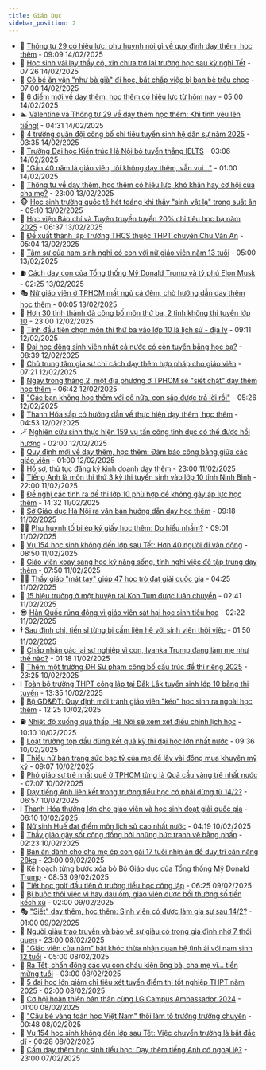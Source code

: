 ```yaml
---
title: Giáo Dục
sidebar_position: 2
---
```


<!-- dantri-giao-duc:START -->
- 🤡 [Thông tư 29 có hiệu lực, phụ huynh nói gì về quy định dạy thêm, học thêm](https://dantri.com.vn/giao-duc/thong-tu-29-co-hieu-luc-phu-huynh-noi-gi-ve-quy-dinh-day-them-hoc-them-20250214123938254.htm) - 09:09 14/02/2025
- 🗽 [Học sinh vái lạy thầy cô, xin chưa trở lại trường học sau kỳ nghỉ Tết](https://dantri.com.vn/giao-duc/hoc-sinh-vai-lay-thay-co-xin-chua-tro-lai-truong-hoc-sau-ky-nghi-tet-20250214135726386.htm) - 07:26 14/02/2025
- 🚦 [Cô bé ăn vận &quot;như bà già&quot; đi học, bất chấp việc bị bạn bè trêu chọc](https://dantri.com.vn/giao-duc/co-be-an-van-nhu-ba-gia-di-hoc-bat-chap-viec-bi-ban-be-treu-choc-20250213220927315.htm) - 07:00 14/02/2025
- 🌋 [6 điểm mới về dạy thêm, học thêm có hiệu lực từ hôm nay](https://dantri.com.vn/giao-duc/6-diem-moi-ve-day-them-hoc-them-co-hieu-luc-tu-hom-nay-20250213233035568.htm) - 05:00 14/02/2025
- 🏊 [Valentine và Thông tư 29 về dạy thêm học thêm: Khi tình yêu lên tiếng!](https://dantri.com.vn/giao-duc/valentine-va-thong-tu-29-ve-day-them-hoc-them-khi-tinh-yeu-len-tieng-20250214110831713.htm) - 04:31 14/02/2025
- 🎃 [4 trường quân đội công bố chỉ tiêu tuyển sinh hệ dân sự năm 2025](https://dantri.com.vn/giao-duc/4-truong-quan-doi-cong-bo-chi-tieu-tuyen-sinh-he-dan-su-nam-2025-20250214103307054.htm) - 03:35 14/02/2025
- 💄 [Trường Đại học Kiến trúc Hà Nội bỏ tuyển thẳng IELTS](https://dantri.com.vn/giao-duc/truong-dai-hoc-kien-truc-ha-noi-bo-tuyen-thang-ielts-20250214100003843.htm) - 03:06 14/02/2025
- 🦅 [&quot;Gần 40 năm là giáo viên, tôi không dạy thêm, vẫn vui…&quot;](https://dantri.com.vn/giao-duc/gan-40-nam-la-giao-vien-toi-khong-day-them-van-vui-20250213203328566.htm) - 01:00 14/02/2025
- 🚦 [Thông tư về dạy thêm, học thêm có hiệu lực, khó khăn hay cơ hội của cha mẹ?](https://dantri.com.vn/giao-duc/thong-tu-ve-day-them-hoc-them-co-hieu-luc-kho-khan-hay-co-hoi-cua-cha-me-20250213212640966.htm) - 23:00 13/02/2025
- 🐵 [Học sinh trường quốc tế hét toáng khi thấy &quot;sinh vật lạ&quot; trong suất ăn](https://dantri.com.vn/giao-duc/hoc-sinh-truong-quoc-te-het-toang-khi-thay-sinh-vat-la-trong-suat-an-20250213155747417.htm) - 09:10 13/02/2025
- 🐘 [Học viện Báo chí và Tuyên truyền tuyển 20% chỉ tiêu học bạ năm 2025](https://dantri.com.vn/giao-duc/hoc-vien-bao-chi-va-tuyen-truyen-tuyen-20-chi-tieu-hoc-ba-nam-2025-20250213133306817.htm) - 06:37 13/02/2025
- 🦏 [Đề xuất thành lập Trường THCS thuộc THPT chuyên Chu Văn An](https://dantri.com.vn/giao-duc/de-xuat-thanh-lap-truong-thcs-thuoc-thpt-chuyen-chu-van-an-20250213105229667.htm) - 05:04 13/02/2025
- 💼 [Tâm sự của nam sinh nghi có con với nữ giáo viên năm 13 tuổi](https://dantri.com.vn/giao-duc/tam-su-cua-nam-sinh-nghi-co-con-voi-nu-giao-vien-nam-13-tuoi-20250213102252233.htm) - 05:00 13/02/2025
- ⛽️ [Cách dạy con của Tổng thống Mỹ Donald Trump và tỷ phú Elon Musk](https://dantri.com.vn/giao-duc/cach-day-con-cua-tong-thong-my-donald-trump-va-ty-phu-elon-musk-20250212161428667.htm) - 02:25 13/02/2025
- 🎭 [Nữ giáo viên ở TPHCM mất ngủ cả đêm, chờ hướng dẫn dạy thêm học thêm](https://dantri.com.vn/giao-duc/nu-giao-vien-o-tphcm-mat-ngu-ca-dem-cho-huong-dan-day-them-hoc-them-20250213055023351.htm) - 00:05 13/02/2025
- 🎃 [Hơn 30 tỉnh thành đã công bố môn thứ ba, 2 tỉnh không thi tuyển lớp 10](https://dantri.com.vn/giao-duc/hon-30-tinh-thanh-da-cong-bo-mon-thu-ba-2-tinh-khong-thi-tuyen-lop-10-20250212210537134.htm) - 23:00 12/02/2025
- 🚀 [Tỉnh đầu tiên chọn môn thi thứ ba vào lớp 10 là lịch sử - địa lý](https://dantri.com.vn/giao-duc/tinh-dau-tien-chon-mon-thi-thu-ba-vao-lop-10-la-lich-su-dia-ly-20250212160434475.htm) - 09:11 12/02/2025
- 👀 [Đại học đông sinh viên nhất cả nước có còn tuyển bằng học bạ?](https://dantri.com.vn/giao-duc/dai-hoc-dong-sinh-vien-nhat-ca-nuoc-co-con-tuyen-bang-hoc-ba-20250212152927244.htm) - 08:39 12/02/2025
- 🌝 [Chủ trung tâm gia sư chỉ cách dạy thêm hợp pháp cho giáo viên](https://dantri.com.vn/giao-duc/chu-trung-tam-gia-su-chi-cach-day-them-hop-phap-cho-giao-vien-20250212140949848.htm) - 07:21 12/02/2025
- 🤗 [Ngay trong tháng 2, một địa phương ở TPHCM sẽ &quot;siết chặt&quot; dạy thêm học thêm](https://dantri.com.vn/giao-duc/ngay-trong-thang-2-mot-dia-phuong-o-tphcm-se-siet-chat-day-them-hoc-them-20250212133044481.htm) - 06:42 12/02/2025
- 🦄 [&quot;Các bạn không học thêm với cô nữa, con sắp được trả lời rồi&quot;](https://dantri.com.vn/giao-duc/cac-ban-khong-hoc-them-voi-co-nua-con-sap-duoc-tra-loi-roi-20250212110725331.htm) - 05:26 12/02/2025
- 🦍 [Thanh Hóa sắp có hướng dẫn về thực hiện dạy thêm, học thêm](https://dantri.com.vn/giao-duc/thanh-hoa-sap-co-huong-dan-ve-thuc-hien-day-them-hoc-them-20250212114417257.htm) - 04:53 12/02/2025
- 🪄 [Nghiên cứu sinh thực hiện 159 vụ tấn công tình dục có thể được hồi hương](https://dantri.com.vn/giao-duc/nghien-cuu-sinh-thuc-hien-159-vu-tan-cong-tinh-duc-co-the-duoc-hoi-huong-20250211211415219.htm) - 02:00 12/02/2025
- 🦆 [Quy định mới về dạy thêm, học thêm: Đảm bảo công bằng giữa các giáo viên](https://dantri.com.vn/giao-duc/quy-dinh-moi-ve-day-them-hoc-them-dam-bao-cong-bang-giua-cac-giao-vien-20250210133104191.htm) - 01:00 12/02/2025
- 🚀 [Hồ sơ, thủ tục đăng ký kinh doanh dạy thêm](https://dantri.com.vn/giao-duc/ho-so-thu-tuc-dang-ky-kinh-doanh-day-them-20250211222319551.htm) - 23:00 11/02/2025
- 🦒 [Tiếng Anh là môn thi thứ 3 kỳ thi tuyển sinh vào lớp 10 tỉnh Ninh Bình](https://dantri.com.vn/giao-duc/tieng-anh-la-mon-thi-thu-3-ky-thi-tuyen-sinh-vao-lop-10-tinh-ninh-binh-20250211191356007.htm) - 22:00 11/02/2025
- 🤡 [Đề nghị các tỉnh ra đề thi lớp 10 phù hợp để không gây áp lực học thêm](https://dantri.com.vn/giao-duc/de-nghi-cac-tinh-ra-de-thi-lop-10-phu-hop-de-khong-gay-ap-luc-hoc-them-20250211212443903.htm) - 14:32 11/02/2025
- 🤔 [Sở Giáo dục Hà Nội ra văn bản hướng dẫn dạy học thêm](https://dantri.com.vn/giao-duc/so-giao-duc-ha-noi-ra-van-ban-huong-dan-day-hoc-them-20250211161354775.htm) - 09:18 11/02/2025
- 🧑‍💻 [Phụ huynh tố bị ép ký giấy học thêm: Do hiểu nhầm?](https://dantri.com.vn/giao-duc/phu-huynh-to-bi-ep-ky-giay-hoc-them-do-hieu-nham-20250211155611374.htm) - 09:01 11/02/2025
- 🤡 [Vụ 154 học sinh không đến lớp sau Tết: Hơn 40 người đi vận động](https://dantri.com.vn/giao-duc/vu-154-hoc-sinh-khong-den-lop-sau-tet-hon-40-nguoi-di-van-dong-20250211151730742.htm) - 08:50 11/02/2025
- 🧠 [Giáo viên xoay sang học kỹ năng sống, tính nghỉ việc để tập trung dạy thêm](https://dantri.com.vn/giao-duc/giao-vien-xoay-sang-hoc-ky-nang-song-tinh-nghi-viec-de-tap-trung-day-them-20250211143905768.htm) - 07:50 11/02/2025
- 🧑‍💻 [Thầy giáo &quot;mát tay&quot; giúp 47 học trò đạt giải quốc gia](https://dantri.com.vn/giao-duc/thay-giao-mat-tay-giup-47-hoc-tro-dat-giai-quoc-gia-20250211092612690.htm) - 04:25 11/02/2025
- 🧠 [15 hiệu trưởng ở một huyện tại Kon Tum được luân chuyển](https://dantri.com.vn/giao-duc/15-hieu-truong-o-mot-huyen-tai-kon-tum-duoc-luan-chuyen-20250211085516740.htm) - 02:41 11/02/2025
- 😎 [Hàn Quốc rúng động vì giáo viên sát hại học sinh tiểu học](https://dantri.com.vn/giao-duc/han-quoc-rung-dong-vi-giao-vien-sat-hai-hoc-sinh-tieu-hoc-20250211090547351.htm) - 02:22 11/02/2025
- 🕴 [Sau đình chỉ, tiến sĩ từng bị cấm liên hệ với sinh viên thôi việc](https://dantri.com.vn/giao-duc/sau-dinh-chi-tien-si-tung-bi-cam-lien-he-voi-sinh-vien-thoi-viec-20250211084516001.htm) - 01:50 11/02/2025
- 🧠 [Chấp nhận gác lại sự nghiệp vì con, Ivanka Trump đang làm mẹ như thế nào?](https://dantri.com.vn/giao-duc/chap-nhan-gac-lai-su-nghiep-vi-con-ivanka-trump-dang-lam-me-nhu-the-nao-20250211075653846.htm) - 01:18 11/02/2025
- 🚀 [Thêm một trường ĐH Sư phạm công bố cấu trúc đề thi riêng 2025](https://dantri.com.vn/giao-duc/them-mot-truong-dh-su-pham-cong-bo-cau-truc-de-thi-rieng-2025-20250210230058549.htm) - 23:25 10/02/2025
- 🕯 [Toàn bộ trường THPT công lập tại Đắk Lắk tuyển sinh lớp 10 bằng thi tuyển](https://dantri.com.vn/giao-duc/toan-bo-truong-thpt-cong-lap-tai-dak-lak-tuyen-sinh-lop-10-bang-thi-tuyen-20250210195224994.htm) - 13:35 10/02/2025
- 🧰 [Bộ GD&amp;ĐT: Quy định mới tránh giáo viên &quot;kéo&quot; học sinh ra ngoài học thêm](https://dantri.com.vn/giao-duc/bo-gddt-quy-dinh-moi-tranh-giao-vien-keo-hoc-sinh-ra-ngoai-hoc-them-20250210192002466.htm) - 12:25 10/02/2025
- ⛽️ [Nhiệt độ xuống quá thấp, Hà Nội sẽ xem xét điều chỉnh lịch học](https://dantri.com.vn/giao-duc/nhiet-do-xuong-qua-thap-ha-noi-se-xem-xet-dieu-chinh-lich-hoc-20250210170257892.htm) - 10:10 10/02/2025
- 🤖 [Loạt trường top đầu dùng kết quả kỳ thi đại học lớn nhất nước](https://dantri.com.vn/giao-duc/loat-truong-top-dau-dung-ket-qua-ky-thi-dai-hoc-lon-nhat-nuoc-20250210163001036.htm) - 09:36 10/02/2025
- 🦍 [Thiếu nữ bán trang sức bạc tỷ của mẹ để lấy vài đồng mua khuyên mỹ ký](https://dantri.com.vn/giao-duc/thieu-nu-ban-trang-suc-bac-ty-cua-me-de-lay-vai-dong-mua-khuyen-my-ky-20250210113158738.htm) - 09:07 10/02/2025
- 🐘 [Phó giáo sư trẻ nhất quê ở TPHCM từng là Quả cầu vàng trẻ nhất nước](https://dantri.com.vn/giao-duc/pho-giao-su-tre-nhat-que-o-tphcm-tung-la-qua-cau-vang-tre-nhat-nuoc-20250210135347566.htm) - 07:07 10/02/2025
- 🌊 [Dạy tiếng Anh liên kết trong trường tiểu học có phải dừng từ 14/2?](https://dantri.com.vn/giao-duc/day-tieng-anh-lien-ket-trong-truong-tieu-hoc-co-phai-dung-tu-142-20250210133852522.htm) - 06:57 10/02/2025
- 🕯 [Thanh Hóa thưởng lớn cho giáo viên và học sinh đoạt giải quốc gia](https://dantri.com.vn/giao-duc/thanh-hoa-thuong-lon-cho-giao-vien-va-hoc-sinh-doat-giai-quoc-gia-20250210123659215.htm) - 06:10 10/02/2025
- 🐎 [Nữ sinh Huế đạt điểm môn lịch sử cao nhất nước](https://dantri.com.vn/giao-duc/nu-sinh-hue-dat-diem-mon-lich-su-cao-nhat-nuoc-20250210101904936.htm) - 04:19 10/02/2025
- 🐻 [Thầy giáo gây sốt cộng đồng bởi những bức tranh vẽ bằng phấn](https://dantri.com.vn/giao-duc/thay-giao-gay-sot-cong-dong-boi-nhung-buc-tranh-ve-bang-phan-20250207085658558.htm) - 02:23 10/02/2025
- 🐎 [Bản án dành cho cha mẹ ép con gái 17 tuổi nhịn ăn để duy trì cân nặng 28kg](https://dantri.com.vn/giao-duc/ban-an-danh-cho-cha-me-ep-con-gai-17-tuoi-nhin-an-de-duy-tri-can-nang-28kg-20250209173830473.htm) - 23:00 09/02/2025
- 🫣 [Kế hoạch từng bước xóa bỏ Bộ Giáo dục của Tổng thống Mỹ Donald Trump](https://dantri.com.vn/giao-duc/ke-hoach-tung-buoc-xoa-bo-bo-giao-duc-cua-tong-thong-my-donald-trump-20250209130003906.htm) - 08:53 09/02/2025
- 🤭 [Tiết học golf đầu tiên ở trường tiểu học công lập](https://dantri.com.vn/giao-duc/tiet-hoc-golf-dau-tien-o-truong-tieu-hoc-cong-lap-20250209131413116.htm) - 06:25 09/02/2025
- 🥳 [Bị buộc thôi việc vì hay đau ốm, giáo viên được bồi thường số tiền kếch xù](https://dantri.com.vn/giao-duc/bi-buoc-thoi-viec-vi-hay-dau-om-giao-vien-duoc-boi-thuong-so-tien-kech-xu-20250208085610024.htm) - 02:00 09/02/2025
- 🎭 [&quot;Siết&quot; dạy thêm, học thêm: Sinh viên có được làm gia sư sau 14/2?](https://dantri.com.vn/giao-duc/siet-day-them-hoc-them-sinh-vien-co-duoc-lam-gia-su-sau-142-20250208232057626.htm) - 01:00 09/02/2025
- 🥸 [Người giàu trao truyền và bảo vệ sự giàu có trong gia đình nhờ 7 thói quen](https://dantri.com.vn/giao-duc/nguoi-giau-trao-truyen-va-bao-ve-su-giau-co-trong-gia-dinh-nho-7-thoi-quen-20250208170008294.htm) - 23:00 08/02/2025
- 🦣 [&quot;Giáo viên của năm&quot; bật khóc thừa nhận quan hệ tình ái với nam sinh 12 tuổi](https://dantri.com.vn/giao-duc/giao-vien-cua-nam-bat-khoc-thua-nhan-quan-he-tinh-ai-voi-nam-sinh-12-tuoi-20250207150702761.htm) - 05:00 08/02/2025
- 🤔 [Ra Tết, chấn động các vụ con cháu kiện ông bà, cha mẹ vì... tiền mừng tuổi](https://dantri.com.vn/giao-duc/ra-tet-chan-dong-cac-vu-con-chau-kien-ong-ba-cha-me-vi-tien-mung-tuoi-20250207100416275.htm) - 03:00 08/02/2025
- 🦣 [5 đại học lớn giảm chỉ tiêu xét tuyển điểm thi tốt nghiệp THPT năm 2025](https://dantri.com.vn/giao-duc/5-dai-hoc-lon-giam-chi-tieu-xet-tuyen-diem-thi-tot-nghiep-thpt-nam-2025-20250208000320788.htm) - 02:00 08/02/2025
- 🐲 [Cơ hội hoàn thiện bản thân cùng LG Campus Ambassador 2024](https://dantri.com.vn/giao-duc/co-hoi-hoan-thien-ban-than-cung-lg-campus-ambassador-2024-20250207112006004.htm) - 01:00 08/02/2025
- 🔭 [&quot;Cậu bé vàng toán học Việt Nam&quot; thôi làm tổ trưởng trường chuyên](https://dantri.com.vn/giao-duc/cau-be-vang-toan-hoc-viet-nam-thoi-lam-to-truong-truong-chuyen-20250208073808492.htm) - 00:48 08/02/2025
- 🥷 [Vụ 154 học sinh không đến lớp sau Tết: Việc chuyển trường là bất đắc dĩ](https://dantri.com.vn/giao-duc/vu-154-hoc-sinh-khong-den-lop-sau-tet-viec-chuyen-truong-la-bat-dac-di-20250207204812244.htm) - 00:28 08/02/2025
- 🎊 [Cấm dạy thêm học sinh tiểu học: Dạy thêm tiếng Anh có ngoại lệ?](https://dantri.com.vn/giao-duc/cam-day-them-hoc-sinh-tieu-hoc-day-them-tieng-anh-co-ngoai-le-20250207154035940.htm) - 23:00 07/02/2025<!-- dantri-giao-duc:END -->
